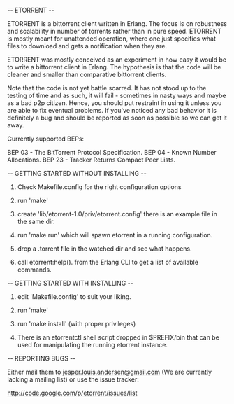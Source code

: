 -- ETORRENT --

ETORRENT is a bittorrent client written in Erlang. The focus is on
robustness and scalability in number of torrents rather than in pure
speed. ETORRENT is mostly meant for unattended operation, where one
just specifies what files to download and gets a notification when
they are.

ETORRENT was mostly conceived as an experiment in how easy it would be
to write a bittorrent client in Erlang. The hypothesis is that the
code will be cleaner and smaller than comparative bittorrent clients.

Note that the code is not yet battle scarred. It has not stood up to the
testing of time and as such, it will fail - sometimes in nasty ways and
maybe as a bad p2p citizen. Hence, you should put restraint in using it
unless you are able to fix eventual problems. If you've noticed any bad
behavior it is definitely a bug and should be reported as soon as possible
so we can get it away.

Currently supported BEPs:

BEP 03 - The BitTorrent Protocol Specification.
BEP 04 - Known Number Allocations.
BEP 23 - Tracker Returns Compact Peer Lists.

-- GETTING STARTED WITHOUT INSTALLING --

1. Check Makefile.config for the right configuration options
2. run 'make'
3. create 'lib/etorrent-1.0/priv/etorrent.config' there is an example
   file in the same dir.
4. run 'make run' which will spawn etorrent in a running
   configuration.

5. drop a .torrent file in the watched dir and see what happens.

6. call etorrent:help(). from the Erlang CLI to get a list of available
   commands.

-- GETTING STARTED WITH INSTALLING --

1. edit 'Makefile.config' to suit your liking.

2. run 'make'

3. run 'make install' (with proper privileges)

4. There is an etorrentctl shell script dropped in $PREFIX/bin that can
   be used for manipulating the running etorrent instance.

-- REPORTING BUGS --

Either mail them to jesper.louis.andersen@gmail.com (We are
currently lacking a mailing list) or use the issue tracker:

  http://code.google.com/p/etorrent/issues/list
